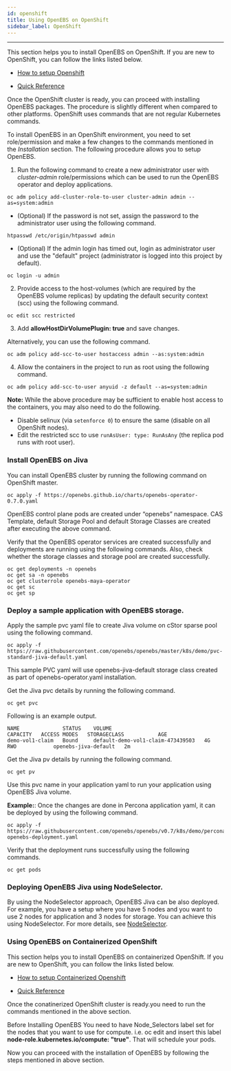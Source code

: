 ```yaml
---
id: openshift
title: Using OpenEBS on OpenShift
sidebar_label: OpenShift
---
```


------

This section helps you to install OpenEBS on OpenShift. If you are new to OpenShift, you can follow the links listed below.

* [How to setup Openshift](https://docs.openshift.com/enterprise/3.0/install_config/install/first_steps.html)

* [Quick Reference](https://github.com/openebs/openebs/blob/cfb97d2b407612ebdb8fd1eae48e28b6a3ad248f/k8s/openshift/byo/baremetal/README.md)

Once the OpenShift cluster is ready, you can proceed with installing OpenEBS packages. The procedure is slightly different when compared to other platforms. OpenShift uses commands that are not regular Kubernetes commands. 

To install OpenEBS in an OpenShift environment, you need to set role/permission and make a few changes to the commands mentioned in the *Installation* section. The following procedure allows you to setup OpenEBS.

1. Run the following command to create a new administrator user with *cluster-admin* role/permissions which can be used to run the OpenEBS operator and deploy applications.

```
oc adm policy add-cluster-role-to-user cluster-admin admin --as=system:admin
```

- (Optional) If the password is not set, assign the password to the administrator user using the following command.

```
htpasswd /etc/origin/htpasswd admin
```

- (Optional) If the admin login has timed out, login as administrator user and use the "default" project (administrator is logged into this project by default).

```
oc login -u admin
```

2. Provide access to the host-volumes (which are required by the OpenEBS volume replicas) by updating the default security context (scc) using the following command.

```
oc edit scc restricted
```

3. Add **allowHostDirVolumePlugin: true** and save changes.

Alternatively, you can use the following command.

```
oc adm policy add-scc-to-user hostaccess admin --as:system:admin
```

4. Allow the containers in the project to run as root using the following command.

  ```
  oc adm policy add-scc-to-user anyuid -z default --as=system:admin
  ```

**Note:** While the above procedure may be sufficient to enable host access to the containers, you may also need to do the following.

- Disable selinux (via `setenforce 0`) to ensure the same (disable on all OpenShift nodes).
- Edit the restricted scc to use `runAsUser: type: RunAsAny` (the replica pod runs with root user).

### Install OpenEBS on Jiva

You can install OpenEBS cluster by running the following command on OpenShift master.

```
oc apply -f https://openebs.github.io/charts/openebs-operator-0.7.0.yaml
```

OpenEBS control plane pods are created under “openebs” namespace. CAS Template, default Storage Pool and default Storage Classes are created after executing the above command.

Verify that the OpenEBS operator services are created successfully and deployments are running using the following commands. Also, check whether the storage classes and storage pool are created successfully.

```
oc get deployments -n openebs
oc get sa -n openebs
oc get clusterrole openebs-maya-operator
oc get sc
oc get sp
```

### Deploy a sample application with OpenEBS storage.

Apply the sample pvc yaml file to create Jiva volume on cStor sparse pool using the following command.

```
oc apply -f https://raw.githubusercontent.com/openebs/openebs/master/k8s/demo/pvc-standard-jiva-default.yaml 
```

This sample PVC yaml will use openebs-jiva-default storage class created as part of openebs-operator.yaml installation.

Get the Jiva pvc details by running the following command.

```
oc get pvc
```

Following is an example output.

```
NAME              STATUS    VOLUME                              CAPACITY   ACCESS MODES   STORAGECLASS           AGE
demo-vol1-claim   Bound     default-demo-vol1-claim-473439503   4G         RWO            openebs-jiva-default   2m
```

Get the Jiva pv details by running the following command.

```
oc get pv
```

Use this pvc name in your application yaml to run your application using OpenEBS Jiva volume.

**Example:**: Once the changes are done in Percona application yaml, it can be deployed by using the following command.

```
oc apply -f https://raw.githubusercontent.com/openebs/openebs/v0.7/k8s/demo/percona/percona-openebs-deployment.yaml
```

Verify that the deployment runs successfully using the following commands.

```
oc get pods
```

### Deploying OpenEBS Jiva using NodeSelector.
By using the NodeSelector approach, OpenEBS Jiva can be also deployed. For example, you have a setup where you have 5 nodes and you want to use 2 nodes for application and 3 nodes for storage. You can achieve this using NodeSelector. For more details, see [NodeSelector](/docs/next/scheduler.html).




### Using OpenEBS on Containerized OpenShift 

This section helps you to install OpenEBS on containerized OpenShift. If you are new to OpenShift, you can follow the links listed below.

* [How to setup Containerized Openshift](https://access.redhat.com/documentation/en-us/openshift_container_platform/3.9/html-single/getting_started/#developers-console-before-you-begin)

* [Quick Reference](https://github.com/openebs/openebs/blob/master/k8s/openshift/byo/baremetal/containerized_openshift_readme.md)

Once the conatinerized OpenShift cluster is ready.you need to run the commands mentioned in the above section.

Before Installing OpenEBS You need to have Node_Selectors label set for the nodes that you want to use for compute. i.e. oc edit <node name> and insert this label **node-role.kubernetes.io/compute: "true"**. That will schedule your pods.

Now you can proceed with the installation of OpenEBS by following the steps mentioned in above section.


<!-- Hotjar Tracking Code for https://docs.openebs.io -->
<script>
   (function(h,o,t,j,a,r){
       h.hj=h.hj||function(){(h.hj.q=h.hj.q||[]).push(arguments)};
       h._hjSettings={hjid:785693,hjsv:6};
       a=o.getElementsByTagName('head')[0];
       r=o.createElement('script');r.async=1;
       r.src=t+h._hjSettings.hjid+j+h._hjSettings.hjsv;
       a.appendChild(r);
   })(window,document,'https://static.hotjar.com/c/hotjar-','.js?sv=');
</script>
